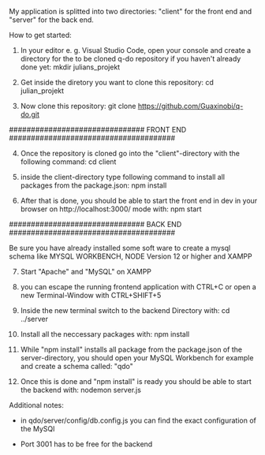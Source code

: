 My application is splitted into two directories: "client" for the front end and "server" for the back end.

How to get started:

1. In your editor e. g. Visual Studio Code, open your console and create a directory for the to be cloned q-do repository if you haven't already done yet:
  mkdir julians_projekt 
  
2. Get inside the diretory you want to clone this repository: 
  cd julian_projekt
  
3. Now clone this repository: git clone https://github.com/Guaxinobi/q-do.git
         
      
############################### FRONT END ######################################


4. Once the repository is cloned go into the "client"-directory with the following command:
  cd client
 
5. inside the client-directory type following command to install all packages from the package.json:
  npm install
  
  
6. After that is done, you should be able to start the front end in dev in your browser on http://localhost:3000/ mode with:
  npm start

############################### BACK END ######################################  



Be sure you have already installed some soft ware to create a mysql schema like MYSQL WORKBENCH, NODE Version 12 or higher and XAMPP


7. Start "Apache" and "MySQL" on XAMPP 


8. you can escape the running frontend application with CTRL+C or open a new Terminal-Window with CTRL+SHIFT+5


10. Inside the new terminal switch to the backend Directory with:
  cd ../server
  
  
10. Install all the neccessary packages with:
  npm install
  
  
11. While "npm install" installs all package from the package.json of the server-directory, you should open your MySQL Workbench for example and create a schema called:
  "qdo" 
  
  
12. Once this is done and "npm install" is ready you should be able to start the backend with:
  nodemon server.js


Additional notes:

- in qdo/server/config/db.config.js you can find the exact configuration of the MySQl

- Port 3001 has to be free for the backend
